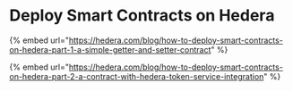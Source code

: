 # Deploy Smart Contracts on Hedera

{% embed url="https://hedera.com/blog/how-to-deploy-smart-contracts-on-hedera-part-1-a-simple-getter-and-setter-contract" %}

{% embed url="https://hedera.com/blog/how-to-deploy-smart-contracts-on-hedera-part-2-a-contract-with-hedera-token-service-integration" %}
